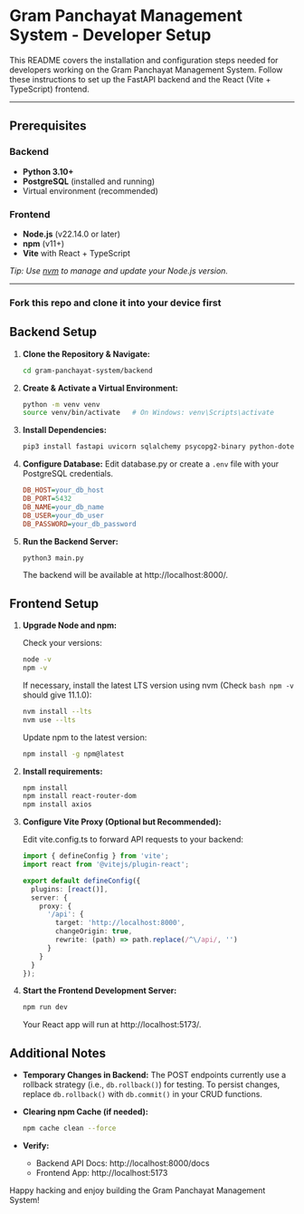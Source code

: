 # Gram Panchayat Management System - Developer Setup

This README covers the installation and configuration steps needed for developers working on the Gram Panchayat Management System. Follow these instructions to set up the FastAPI backend and the React (Vite + TypeScript) frontend.

---

## Prerequisites

### Backend
- **Python 3.10+**
- **PostgreSQL** (installed and running)
- Virtual environment (recommended)

### Frontend
- **Node.js** (v22.14.0 or later)
- **npm** (v11+)
- **Vite** with React + TypeScript

*Tip: Use [nvm](https://github.com/nvm-sh/nvm) to manage and update your Node.js version.*

---

### Fork this repo and clone it into your device first

## Backend Setup

1. **Clone the Repository & Navigate:**
   ```bash
   cd gram-panchayat-system/backend
   ```

2. **Create & Activate a Virtual Environment:**
   ```bash
   python -m venv venv
   source venv/bin/activate   # On Windows: venv\Scripts\activate
   ```

3. **Install Dependencies:**
   ```bash
   pip3 install fastapi uvicorn sqlalchemy psycopg2-binary python-dotenv
   ```

4. **Configure Database:**
   Edit database.py or create a `.env` file with your PostgreSQL credentials.
   ```ini
   DB_HOST=your_db_host
   DB_PORT=5432
   DB_NAME=your_db_name
   DB_USER=your_db_user
   DB_PASSWORD=your_db_password
   ```

5. **Run the Backend Server:**
   ```bash
   python3 main.py
   ```

   The backend will be available at http://localhost:8000/.

## Frontend Setup

1. **Upgrade Node and npm:**
   
   Check your versions:
   ```bash
   node -v
   npm -v
   ```
   
   If necessary, install the latest LTS version using nvm (Check ```bash npm -v``` should give 11.1.0):
   ```bash
   nvm install --lts
   nvm use --lts
   ```
   
   Update npm to the latest version:
   ```bash
   npm install -g npm@latest
   ```

2. **Install requirements:**
   ```bash
   npm install
   npm install react-router-dom
   npm install axios
   ```

3. **Configure Vite Proxy (Optional but Recommended):**
   
   Edit vite.config.ts to forward API requests to your backend:
   ```ts
   import { defineConfig } from 'vite';
   import react from '@vitejs/plugin-react';

   export default defineConfig({
     plugins: [react()],
     server: {
       proxy: {
         '/api': {
           target: 'http://localhost:8000',
           changeOrigin: true,
           rewrite: (path) => path.replace(/^\/api/, '')
         }
       }
     }
   });
   ```

4. **Start the Frontend Development Server:**
   ```bash
   npm run dev
   ```
   
   Your React app will run at http://localhost:5173/.

## Additional Notes

- **Temporary Changes in Backend:**
  The POST endpoints currently use a rollback strategy (i.e., `db.rollback()`) for testing. To persist changes, replace `db.rollback()` with `db.commit()` in your CRUD functions.

- **Clearing npm Cache (if needed):**
  ```bash
  npm cache clean --force
  ```

- **Verify:**
  - Backend API Docs: http://localhost:8000/docs
  - Frontend App: http://localhost:5173

Happy hacking and enjoy building the Gram Panchayat Management System!
